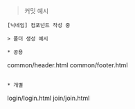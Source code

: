> 커밋 예시
```
[닉네임] 컴포넌트 작성 중

> 폴더 생성 예시

* 공용
```
common/header.html
common/footer.html
```

* 개별
```
login/login.html
join/join.html
```
